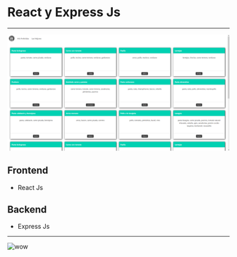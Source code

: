 # React y Express Js
---

![Recetas](capture/capture.png)

## Frontend
* React Js
## Backend
* Express Js

---
![wow](https://user-images.githubusercontent.com/13509837/39962390-490ec12e-5623-11e8-87e6-46c6529a5376.gif)
